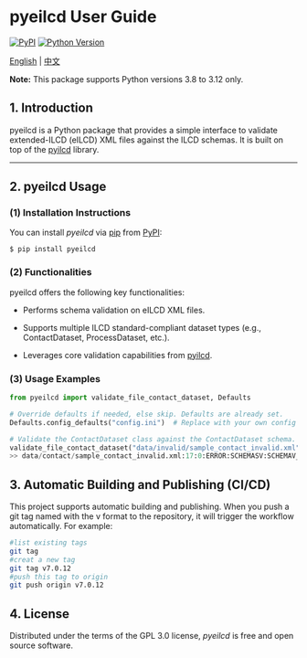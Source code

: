# pyeilcd User Guide

[![PyPI](https://img.shields.io/pypi/v/pyeilcd.svg)][pypi status]
[![Python Version](https://img.shields.io/pypi/pyversions/pyeilcd)][pypi status]

[pypi status]: https://pypi.org/project/pyeilcd/

[English](https://github.com/linancn/pyilcd/blob/main/README.md) | [中文](https://github.com/tiangong-lca/tidas-tools/blob/main/README_CN.md)

**Note:** This package supports Python versions 3.8 to 3.12 only.

## 1. Introduction

pyeilcd is a Python package that provides a simple interface to validate extended-ILCD (eILCD) XML files against the ILCD schemas. It is built on top of the [pyilcd](https://github.com/brightway-lca/pyilcd) library.

---

## 2. pyeilcd Usage

### (1) Installation Instructions

You can install _pyeilcd_ via [pip] from [PyPI]:

```console
$ pip install pyeilcd
```
### (2) Functionalities

pyeilcd offers the following key functionalities:

- Performs schema validation on eILCD XML files.

- Supports multiple ILCD standard-compliant dataset types (e.g., ContactDataset, ProcessDataset, etc.).

- ​Leverages core validation capabilities from [pyilcd](https://github.com/brightway-lca/pyilcd).    

### (3) Usage Examples

```python
from pyeilcd import validate_file_contact_dataset, Defaults

# Override defaults if needed, else skip. Defaults are already set.
Defaults.config_defaults("config.ini")  # Replace with your own config file

# Validate the ContactDataset class against the ContactDataset schema.
validate_file_contact_dataset("data/invalid/sample_contact_invalid.xml")  # Replace with your own XML file
>> data/contact/sample_contact_invalid.xml:17:0:ERROR:SCHEMASV:SCHEMAV_CVC_DATATYPE_VALID_1_2_1: Element '{http://lca.jrc.it/ILCD/Common}class', attribute 'level': 'a' is not a valid value of the atomic type '{http://lca.jrc.it/ILCD/Common}LevelType'. data/contact/sample_contact_invalid.xml:17:0:ERROR:SCHEMASV:SCHEMAV_CVC_IDC: Element '{http://lca.jrc.it/ILCD/Common}class', attribute 'level': Warning: No precomputed value available, the value was either invalid or something strange happened.
```

## 3. Automatic Building and Publishing (CI/CD)

This project supports automatic building and publishing. When you push a git tag named with the v<version> format to the repository, it will trigger the workflow automatically. For example:

```bash
#list existing tags
git tag
#creat a new tag
git tag v7.0.12
#push this tag to origin
git push origin v7.0.12

```

## 4. License

Distributed under the terms of the GPL 3.0 license,
_pyeilcd_ is free and open source software.


[pip]: https://pip.pypa.io/en/stable/
[PyPI]: https://pypi.org/project/pyeilcd/
